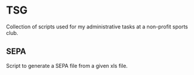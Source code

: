 # TSG
Collection of scripts used for my administrative tasks at a non-profit sports club.

## SEPA
Script to generate a SEPA file from a given xls file.
